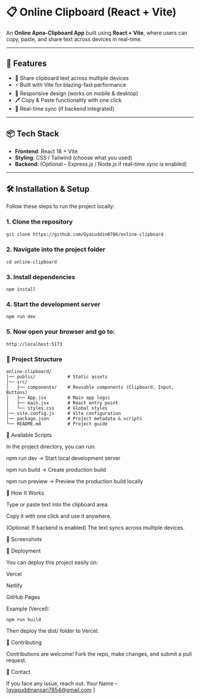 # 📋 Online Clipboard (React + Vite)

An **Online Apna-Clipboard App** built using **React + Vite**, where users can copy, paste, and share text across devices in real-time.  

---

## 🚀 Features
- 🔗 Share clipboard text across multiple devices  
- ⚡ Built with Vite for blazing-fast performance  
- 📱 Responsive design (works on mobile & desktop)  
- 🖊️ Copy & Paste functionality with one click  
- 🔄 Real-time sync (if backend integrated)  

---

## 📦 Tech Stack
- **Frontend**: React 18 + Vite  
- **Styling**: CSS / Tailwind (choose what you used)  
- **Backend**: (Optional – Express.js / Node.js if real-time sync is enabled)  

---

## 🛠️ Installation & Setup

Follow these steps to run the project locally:

### 1. Clone the repository
```bash
git clone https://github.com/Gyasuddin0786/online-clipboard
```
### 2. Navigate into the project folder
```
cd online-clipboard
```
### 3. Install dependencies
```
npm install
```
### 4. Start the development server
```
npm run dev
```
### 5. Now open your browser and go to:
```
http://localhost:5173
```
### 📂 Project Structure
```
online-clipboard/
│── public/            # Static assets
│── src/
│   ├── components/    # Reusable components (Clipboard, Input, Buttons)
│   ├── App.jsx        # Main app logic
│   ├── main.jsx       # React entry point
│   └── styles.css     # Global styles
│── vite.config.js     # Vite configuration
│── package.json       # Project metadata & scripts
└── README.md          # Project guide
```
📜 Available Scripts

In the project directory, you can run:

npm run dev → Start local development server

npm run build → Create production build

npm run preview → Preview the production build locally

🎯 How It Works

Type or paste text into the clipboard area.

Copy it with one click and use it anywhere.

(Optional: If backend is enabled) The text syncs across multiple devices.

📸 Screenshots

🚀 Deployment

You can deploy this project easily on:

Vercel

Netlify

GitHub Pages

Example (Vercel):
```
npm run build
```
Then deploy the dist/ folder to Vercel.

🤝 Contributing

Contributions are welcome!
Fork the repo, make changes, and submit a pull request.

📧 Contact

If you face any issue, reach out:
Your Name – [gyasuddinansari7854@gmail.com
]
